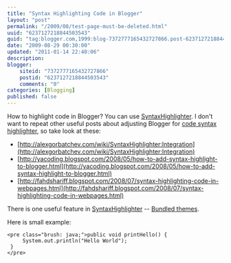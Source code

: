 ```yaml
---
title: "Syntax Highlighting Code in Blogger"
layout: "post"
permalink: "/2009/08/test-page-must-be-deleted.html"
uuid: "6237127218844503543"
guid: "tag:blogger.com,1999:blog-7372777165432727866.post-6237127218844503543"
date: "2009-08-29 00:30:00"
updated: "2011-01-14 22:40:06"
description: 
blogger:
    siteid: "7372777165432727866"
    postid: "6237127218844503543"
    comments: "0"
categories: [Blogging]
published: false
---
```


How to highlight code in Blogger? You can use [SyntaxHighlighter](http://alexgorbatchev.com/wiki/SyntaxHighlighter).
I don't want to repeat other useful posts about adjusting Blogger for [code syntax highlighter](http://en.wikipedia.org/wiki/Syntax_highlighting "http://en.wikipedia.org/wiki/Syntax_highlighting"), so take look at these:

*   [http://alexgorbatchev.com/wiki/SyntaxHighlighter:Integration](http://alexgorbatchev.com/wiki/SyntaxHighlighter:Integration)
*   [http://yacoding.blogspot.com/2008/05/how-to-add-syntax-highlight-to-blogger.html](http://yacoding.blogspot.com/2008/05/how-to-add-syntax-highlight-to-blogger.html)
*   [http://fahdshariff.blogspot.com/2008/07/syntax-highlighting-code-in-webpages.html](http://fahdshariff.blogspot.com/2008/07/syntax-highlighting-code-in-webpages.html)

There is one useful feature in [SyntaxHighlighter](http://alexgorbatchev.com/wiki/SyntaxHighlighter) -- [Bundled themes](http://alexgorbatchev.com/wiki/SyntaxHighlighter:Themes "SyntaxHighlighter:Themes").

Here is small example:
```
<pre class="brush: java;">public void printHello() {  
     System.out.println("Hello World");  
 }  
</pre>
```
